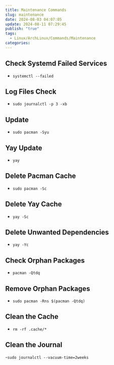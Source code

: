 ```yaml
---
title: Maintenance Commands
slug: maintenance
date: 2024-08-03 04:07:05
update: 2024-08-11 07:29:45
publish: "true"
tags:
  - Linux/ArchLinux/Commands/Maintenance
categories: 
---
```


## Check Systemd Failed Services

- `systemctl --failed`

## Log Files Check

- `sudo journalctl -p 3 -xb`

## Update

- `sudo pacman -Syu`

## Yay Update

- `yay`

## Delete Pacman Cache

- `sudo pacman -Sc`

## Delete Yay Cache

- `yay -Sc`

## Delete Unwanted Dependencies

- `yay -Yc`

## Check Orphan Packages

- `pacman -Qtdq`

## Remove Orphan Packages

- `sudo pacman -Rns $(pacman -Qtdq)`

## Clean the Cache

- `rm -rf .cache/*`

## Clean the Journal

-`sudo journalctl --vacuum-time=2weeks`
